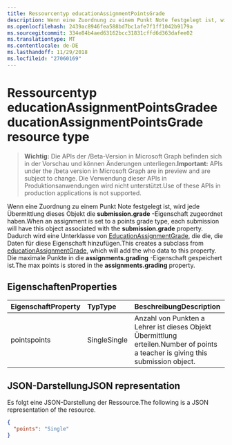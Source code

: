 ```yaml
---
title: Ressourcentyp educationAssignmentPointsGrade
description: Wenn eine Zuordnung zu einem Punkt Note festgelegt ist, wird jede Übermittlung dieses Objekt die **submission.grade** -Eigenschaft zugeordnet haben. Dadurch wird eine Unterklasse von EducationAssignmentGrade,
ms.openlocfilehash: 2439ac8946fea588bd7bc1afe7f1ff1042b9179a
ms.sourcegitcommit: 334e84b4aed63162bcc31831cffd6d363dafee02
ms.translationtype: MT
ms.contentlocale: de-DE
ms.lasthandoff: 11/29/2018
ms.locfileid: "27060169"
---
```

# <a name="educationassignmentpointsgrade-resource-type"></a><span data-ttu-id="04881-104">Ressourcentyp educationAssignmentPointsGrade</span><span class="sxs-lookup"><span data-stu-id="04881-104">educationAssignmentPointsGrade resource type</span></span>

> <span data-ttu-id="04881-105">**Wichtig:** Die APIs der /Beta-Version in Microsoft Graph befinden sich in der Vorschau und können Änderungen unterliegen.</span><span class="sxs-lookup"><span data-stu-id="04881-105">**Important:** APIs under the /beta version in Microsoft Graph are in preview and are subject to change.</span></span> <span data-ttu-id="04881-106">Die Verwendung dieser APIs in Produktionsanwendungen wird nicht unterstützt.</span><span class="sxs-lookup"><span data-stu-id="04881-106">Use of these APIs in production applications is not supported.</span></span>

<span data-ttu-id="04881-107">Wenn eine Zuordnung zu einem Punkt Note festgelegt ist, wird jede Übermittlung dieses Objekt die **submission.grade** -Eigenschaft zugeordnet haben.</span><span class="sxs-lookup"><span data-stu-id="04881-107">When an assignment is set to a points grade type, each submission will have this object associated with the **submission.grade** property.</span></span> <span data-ttu-id="04881-108">Dadurch wird eine Unterklasse von [EducationAssignmentGrade](educationassignmentgrade.md), die die, die Daten für diese Eigenschaft hinzufügen.</span><span class="sxs-lookup"><span data-stu-id="04881-108">This creates a subclass from [educationAssignmentGrade](educationassignmentgrade.md), which will add the who data to this property.</span></span> <span data-ttu-id="04881-109">Die maximale Punkte in die **assignments.grading** -Eigenschaft gespeichert ist.</span><span class="sxs-lookup"><span data-stu-id="04881-109">The max points is stored in the **assignments.grading** property.</span></span>


## <a name="properties"></a><span data-ttu-id="04881-110">Eigenschaften</span><span class="sxs-lookup"><span data-stu-id="04881-110">Properties</span></span>
| <span data-ttu-id="04881-111">Eigenschaft</span><span class="sxs-lookup"><span data-stu-id="04881-111">Property</span></span>     | <span data-ttu-id="04881-112">Typ</span><span class="sxs-lookup"><span data-stu-id="04881-112">Type</span></span>   |<span data-ttu-id="04881-113">Beschreibung</span><span class="sxs-lookup"><span data-stu-id="04881-113">Description</span></span>|
|:---------------|:--------|:----------|
|<span data-ttu-id="04881-114">points</span><span class="sxs-lookup"><span data-stu-id="04881-114">points</span></span>|<span data-ttu-id="04881-115">Single</span><span class="sxs-lookup"><span data-stu-id="04881-115">Single</span></span>|<span data-ttu-id="04881-116">Anzahl von Punkten a Lehrer ist dieses Objekt Übermittlung erteilen.</span><span class="sxs-lookup"><span data-stu-id="04881-116">Number of points a teacher is giving this submission object.</span></span>|

## <a name="json-representation"></a><span data-ttu-id="04881-117">JSON-Darstellung</span><span class="sxs-lookup"><span data-stu-id="04881-117">JSON representation</span></span>

<span data-ttu-id="04881-118">Es folgt eine JSON-Darstellung der Ressource.</span><span class="sxs-lookup"><span data-stu-id="04881-118">The following is a JSON representation of the resource.</span></span>

<!-- {
  "blockType": "resource",
  "optionalProperties": [

  ],
  "@odata.type": "microsoft.graph.educationAssignmentPointsGrade"
}-->

```json
{
  "points": "Single"
}

```

<!-- uuid: 8fcb5dbc-d5aa-4681-8e31-b001d5168d79
2015-10-25 14:57:30 UTC -->
<!-- {
  "type": "#page.annotation",
  "description": "educationAssignmentPointsGrade resource",
  "keywords": "",
  "section": "documentation",
  "tocPath": ""
}-->